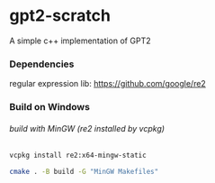 # gpt2-scratch
A simple c++ implementation of GPT2

### Dependencies
regular expression lib: https://github.com/google/re2 

### Build on Windows
###### build with MinGW (re2 installed by vcpkg)
```bash
vcpkg install re2:x64-mingw-static

cmake . -B build -G "MinGW Makefiles"
```

